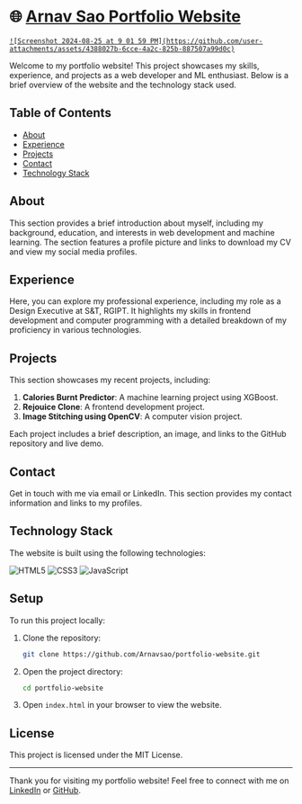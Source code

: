 # 🌐 [Arnav Sao Portfolio Website](https://arnavsao.vercel.app/)
<a href="https://arnavsao.vercel.app/" target="_blank">
    
    ![Screenshot 2024-08-25 at 9 01 59 PM](https://github.com/user-attachments/assets/4388027b-6cce-4a2c-825b-887507a99d0c)

</a>
Welcome to my portfolio website! This project showcases my skills, experience, and projects as a web developer and ML enthusiast. Below is a brief overview of the website and the technology stack used.

## Table of Contents

- [About](#about)
- [Experience](#experience)
- [Projects](#projects)
- [Contact](#contact)
- [Technology Stack](#technology-stack)

## About

This section provides a brief introduction about myself, including my background, education, and interests in web development and machine learning. The section features a profile picture and links to download my CV and view my social media profiles.

## Experience

Here, you can explore my professional experience, including my role as a Design Executive at S&T, RGIPT. It highlights my skills in frontend development and computer programming with a detailed breakdown of my proficiency in various technologies.

## Projects

This section showcases my recent projects, including:
1. **Calories Burnt Predictor**: A machine learning project using XGBoost.
2. **Rejouice Clone**: A frontend development project.
3. **Image Stitching using OpenCV**: A computer vision project.

Each project includes a brief description, an image, and links to the GitHub repository and live demo.

## Contact

Get in touch with me via email or LinkedIn. This section provides my contact information and links to my profiles.

## Technology Stack

The website is built using the following technologies:

![HTML5](https://img.icons8.com/color/48/000000/html-5.png) ![CSS3](https://img.icons8.com/color/48/000000/css3.png) ![JavaScript](https://img.icons8.com/color/48/000000/javascript.png)

## Setup

To run this project locally:

1. Clone the repository:
    ```bash
    git clone https://github.com/Arnavsao/portfolio-website.git
    ```

2. Open the project directory:
    ```bash
    cd portfolio-website
    ```

3. Open `index.html` in your browser to view the website.

## License

This project is licensed under the MIT License.

---

Thank you for visiting my portfolio website! Feel free to connect with me on [LinkedIn](https://www.linkedin.com/in/arnavsao/) or [GitHub](https://github.com/Arnavsao1924).
